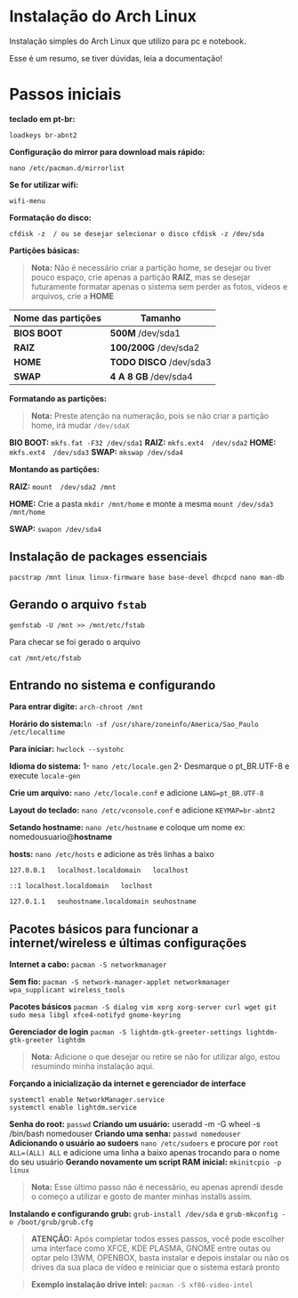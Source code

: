 # Instalação do Arch Linux


Instalação simples do Arch Linux que utilizo para pc e notebook.

Esse é um resumo, se tiver dúvidas, leia a documentação!




# Passos iniciais 

**teclado em pt-br:** 

    loadkeys br-abnt2

**Configuração do mirror para download mais rápido:** 

    nano /etc/pacman.d/mirrorlist

**Se for utilizar wifi:**

    wifi-menu

**Formatação do disco:**

    cfdisk -z  / ou se desejar selecionar o disco cfdisk -z /dev/sda


**Partições básicas:**

> **Nota:** Não é necessário criar a partição home, se desejar ou tiver pouco espaço, crie apenas a partição **RAIZ**, mas se desejar futuramente formatar apenas o sistema sem perder as fotos, vídeos e arquivos, crie a **HOME**

| Nome das partições| Tamanho |
|--|--|
| **BIOS BOOT** | **500M**  /dev/sda1| 
| **RAIZ** | **100/200G** /dev/sda2|
| **HOME** | **TODO DISCO** /dev/sda3|
| **SWAP** | **4 A 8 GB** /dev/sda4|

**Formatando as partições:**

>**Nota:** Preste atenção na numeração, pois se não criar a partição home, irá mudar `/dev/sdaX`



**BIO BOOT:** `mkfs.fat -F32 /dev/sda1`
**RAIZ:** `mkfs.ext4  /dev/sda2`
**HOME:** `mkfs.ext4  /dev/sda3`
**SWAP:** `mkswap /dev/sda4`

**Montando as partições:**

**RAIZ:** `mount  /dev/sda2 /mnt`

**HOME:** Crie  a pasta `mkdir /mnt/home`  e monte a mesma `mount /dev/sda3 /mnt/home`

**SWAP:** `swapon /dev/sda4`

## Instalação de packages essenciais 

    pacstrap /mnt linux linux-firmware base base-devel dhcpcd nano man-db

## Gerando o arquivo `fstab`

    genfstab -U /mnt >> /mnt/etc/fstab
    
Para checar se foi gerado o arquivo

    cat /mnt/etc/fstab

## Entrando no sistema e configurando

**Para entrar digite:**  `arch-chroot /mnt`

**Horário do sistema:**`ln -sf /usr/share/zoneinfo/America/Sao_Paulo /etc/localtime`

**Para iniciar:** `hwclock --systohc`

**Idioma do sistema:**
1- `nano /etc/locale.gen` 
2- Desmarque o pt_BR.UTF-8 e execute `locale-gen`

**Crie um arquivo:** `nano /etc/locale.conf` e adicione `LANG=pt_BR.UTF-8`

**Layout do teclado:** `nano /etc/vconsole.conf` e adicione `KEYMAP=br-abnt2`


**Setando hostname:** `nano /etc/hostname` e coloque um nome 
ex: nomedousuario@**hostname**

**hosts:** `nano /etc/hosts` e adicione as três linhas a baixo

    127.0.0.1	localhost.localdomain	localhost
    
    ::1	localhost.localdomain	loclhost
    
    127.0.1.1	seuhostname.localdomain	seuhostname


## Pacotes básicos para funcionar a internet/wireless e últimas configurações

**Internet a cabo:** `pacman -S networkmanager`

**Sem fio:** `pacman -S network-manager-applet networkmanager wpa_supplicant wireless_tools`

**Pacotes básicos** `pacman -S dialog vim xorg xorg-server curl wget git sudo mesa libgl xfce4-notifyd gnome-keyring`

**Gerenciador de login** `pacman -S lightdm-gtk-greeter-settings lightdm-gtk-greeter lightdm`

> **Nota:** Adicione o que desejar ou retire se não for utilizar algo, estou resumindo minha instalação aqui.
    
**Forçando a inicialização da internet e gerenciador de interface**

    systemctl enable NetworkManager.service
    systemctl enable lightdm.service

**Senha do root:** `passwd`
**Criando um usuário:** useradd -m -G  wheel -s /bin/bash nomedouser
**Criando uma senha:** `passwd nomedouser`
**Adicionando o usuário ao sudoers** `nano /etc/sudoers` e procure por `root ALL=(ALL) ALL` e adicione uma linha a baixo apenas trocando para o nome do seu usuário
**Gerando novamente um script RAM inicial:** `mkinitcpio -p linux`
>**Nota:** Esse  último passo não é necessário, eu apenas aprendi desde o começo  a utilizar e gosto de manter minhas installs assim.

**Instalando e configurando grub:** `grub-install /dev/sda`  e `grub-mkconfig -o /boot/grub/grub.cfg`

>**ATENÇÃO:** Após completar todos esses passos, você pode escolher uma interface como XFCE, KDE PLASMA, GNOME entre outas ou optar pelo I3WM, OPENBOX, basta instalar e depois instalar ou não os drives da sua placa de vídeo  e reiniciar que o sistema estará pronto


>**Exemplo instalação drive intel:** `pacman -S xf86-video-intel`
